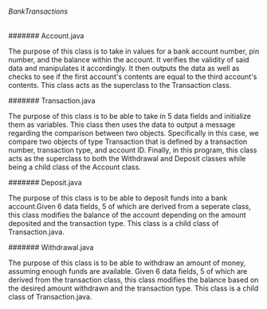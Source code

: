 ###### BankTransactions

####### Account.java

The purpose of this class is to take in values for a bank account number, pin number, and the balance within the account. It verifies the validity of said data and manipulates it accordingly. It then outputs the data as well as checks to see if the first account's contents are equal to the third account's contents. This class acts as the superclass to the Transaction class.

####### Transaction.java

The purpose of this class is to be able to take in 5 data fields and initialize them as variables. This class then uses the data to output a message regarding the comparison between two objects. Specifically in this case, we compare two objects of type Transaction that is defined by a transaction number, transaction type, and account ID. Finally, in this program, this class acts as the superclass to both the Withdrawal and Deposit classes while being a child class of the Account class.

####### Deposit.java

The purpose of this class is to be able to deposit funds into a bank account.Given 6 data fields, 5 of which are derived from a seperate class, this class modifies the balance of the account depending on the amount deposited and the transaction type. This class is a child class of Transaction.java.

####### Withdrawal.java

The purpose of this class is to be able to withdraw an amount of money, assuming enough funds are available. Given 6 data fields, 5 of which are derived from the transaction class, this class modifies the balance based on the desired amount withdrawn and the transaction type. This class is a child class of Transaction.java.


